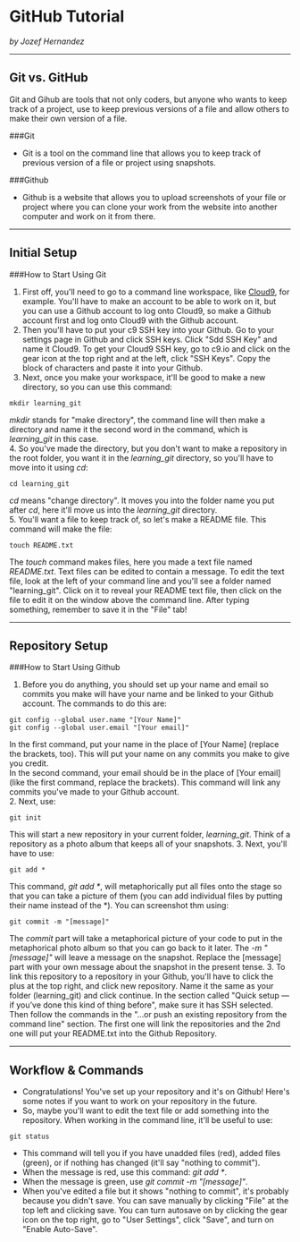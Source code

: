 # GitHub Tutorial

_by Jozef Hernandez_

---
## Git vs. GitHub

Git and Gihub are tools that not only coders, but anyone who wants to keep track of a project, use to keep previous versions of a file and allow others to make their own version of a file.  
  
###Git
* Git is a tool on the command line that allows you to keep track of previous version of a file or project using snapshots.  
  
###Github
* Github is a website that allows you to upload screenshots of your file or project where you can clone your work from the website into another computer and work on it from there.

---
## Initial Setup

###How to Start Using Git
1. First off, you'll need to go to a command line workspace, like [Cloud9](https://c9.io), for example. You'll have to make an account to be able to work on it, but you can use a Github account to log onto Cloud9, so make a Github account first and log onto Cloud9 with the Github account.
2. Then you'll have to put your c9 SSH key into your Github. Go to your settings page in Github and click SSH keys. Click "Sdd SSH Key" and name it Cloud9. To get your Cloud9 SSH key, go to c9.io and click on the gear icon at the top right and at the left, click "SSH Keys". Copy the block of characters and paste it into your Github.
3. Next, once you make your workspace, it'll be good to make a new directory, so you can use this command:
```
mkdir learning_git
```  
_mkdir_ stands for "make directory", the command line will then make a directory and name it the second word in the command, which is *learning_git* in this case.  
4. So you've made the directory, but you don't want to make a repository in the root folder, you want it in the *learning_git* directory, so you'll have to move into it using _cd_:
```
cd learning_git
```  
_cd_ means "change directory". It moves you into the folder name you put after _cd_, here it'll move us into the *learning_git* directory.  
5. You'll want a file to keep track of, so let's make a README file. This command will make the file:
```
touch README.txt
```  
The _touch_ command makes files, here you made a text file named _README.txt_. Text files can be edited to contain a message. To edit the text file, look at the left of your command line and you'll see a folder named "learning_git". Click on it to reveal your README text file, then click on the file to edit it on the window above the command line. After typing something, remember to save it in the "File" tab!

---
## Repository Setup

###How to Start Using Github

1. Before you do anything, you should set up your name and email so commits you make will have your name and be linked to your Github account. The commands to do this are:
```
git config --global user.name "[Your Name]"
git config --global user.email "[Your email]"
```
In the first command, put your name in the place of [Your Name] (replace the brackets, too). This will put your name on any commits you make to give you credit.  
In the second command, your email should be in the place of [Your email] (like the first command, replace the brackets). This command will link any commits you've made to your Github account.  
2. Next, use:
```
git init
```
This will start a new repository in your current folder, *learning_git*. Think of a repository as a photo album that keeps all of your snapshots.
3. Next, you'll have to use:
```
git add *
```
This command, _git add *_, will metaphorically put all files onto the stage so that you can take a picture of them (you can add individual files by putting their name instead of the *). You can screenshot thm using:
```
git commit -m "[message]"
```
The _commit_ part will take a metaphorical picture of your code to put in the metaphorical photo album so that you can go back to it later. The _-m "[message]"_ will leave a message on the snapshot. Replace the [message] part with your own message about the snapshot in the present tense.
3. To link this repository to a repository in your Github, you'll have to click the plus at the top right, and click new repository. Name it the same as your folder (learning_git) and click continue. In the section called "Quick setup — if you’ve done this kind of thing before", make sure it has SSH selected. Then follow the commands in the "…or push an existing repository from the command line" section. The first one will link the repositories and the 2nd one will put your README.txt into the Github Repository.

---
## Workflow & Commands

* Congratulations! You've set up your repository and it's on Github! Here's some notes if you want to work on your repository in the future.
* So, maybe you'll want to edit the text file or add something into the repository. When working in the command line, it'll be useful to use:
```
git status
```
* This command will tell you if you have unadded files (red), added files (green), or if nothing has changed (it'll say "nothing to commit").
* When the  message is red, use this command: _git add *_.
* When the message is green, use _git commit -m "[message]"_.
* When you've edited a file but it shows "nothing to commit", it's probably because you didn't save. You can save manually by clicking "File" at the top left and clicking save. You can turn autosave on by clicking the gear icon on the top right, go to "User Settings", click "Save", and turn on "Enable Auto-Save".